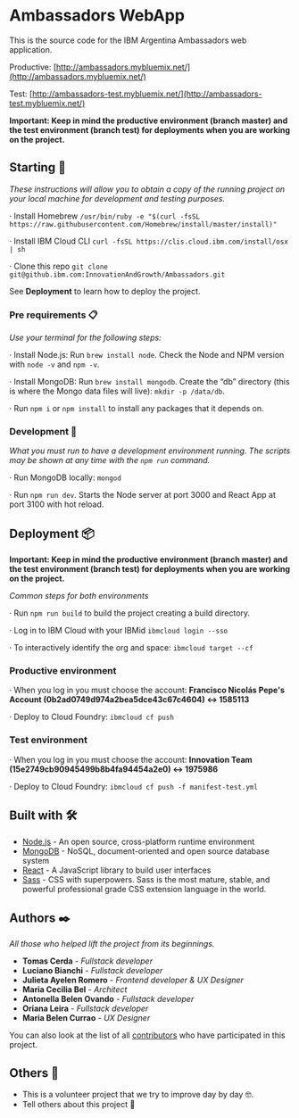 # Ambassadors WebApp

This is the source code for the IBM Argentina Ambassadors web application.

Productive: [http://ambassadors.mybluemix.net/](http://ambassadors.mybluemix.net/)

Test: [http://ambassadors-test.mybluemix.net/](http://ambassadors-test.mybluemix.net/)

**Important: Keep in mind the productive environment (branch master) and the test environment (branch test) for deployments when you are working on the project.**

## Starting 🚀

_These instructions will allow you to obtain a copy of the running project on your local machine for development and testing purposes._

· Install Homebrew `/usr/bin/ruby -e "$(curl -fsSL https://raw.githubusercontent.com/Homebrew/install/master/install)"`

· Install IBM Cloud CLI `curl -fsSL https://clis.cloud.ibm.com/install/osx | sh`

· Clone this repo `git clone git@github.ibm.com:InnovationAndGrowth/Ambassadors.git`

See **Deployment** to learn how to deploy the project.

### Pre requirements 📋

_Use your terminal for the following steps:_

· Install Node.js: Run `brew install node`. Check the Node and NPM version with `node -v` and `npm -v`.

· Install MongoDB: Run `brew install mongodb`. Create the “db” directory (this is where the Mongo data files will live): `mkdir -p /data/db`.

· Run `npm i` or `npm install` to install any packages that it depends on.

### Development 🔧

_What you must run to have a development environment running. The scripts may be shown at any time with the `npm run` command._

· Run MongoDB locally: `mongod`

· Run `npm run dev`. Starts the Node server at port 3000 and React App at port 3100 with hot reload.

## Deployment 📦

**Important: Keep in mind the productive environment (branch master) and the test environment (branch test) for deployments when you are working on the project.**

_Common steps for both environments_

· Run `npm run build` to build the project creating a build directory.

· Log in to IBM Cloud with your IBMid `ibmcloud login --sso`

· To interactively identify the org and space: `ibmcloud target --cf`

### Productive environment

· When you log in you must choose the account: **Francisco Nicolás Pepe's Account (0b2ad0749d974a2bea5dce43c67c4604) <-> 1585113**

· Deploy to Cloud Foundry: `ibmcloud cf push`

### Test environment

· When you log in you must choose the account: **Innovation Team (15e2749cb90945499b8b4fa94454a2e0) <-> 1975986**

· Deploy to Cloud Foundry: `ibmcloud cf push -f manifest-test.yml`

## Built with 🛠️

- [Node.js](https://nodejs.org/) - An open source, cross-platform runtime environment
- [MongoDB](https://www.mongodb.com/) - NoSQL, document-oriented and open source database system
- [React](https://es.reactjs.org/) - A JavaScript library to build user interfaces
- [Sass](https://sass-lang.com/) - CSS with superpowers. Sass is the most mature, stable, and powerful professional grade CSS extension language in the world.

## Authors ✒️

_All those who helped lift the project from its beginnings._

- **Tomas Cerda** - _Fullstack developer_
- **Luciano Bianchi** - _Fullstack developer_
- **Julieta Ayelen Romero** - _Frontend developer & UX Designer_
- **Maria Cecilia Bel** - _Architect_
- **Antonella Belen Ovando** - _Fullstack developer_
- **Oriana Leira** - _Fullstack developer_
- **Maria Belen Currao** - _UX Designer_

You can also look at the list of all [contributors](https://github.ibm.com/InnovationAndGrowth/Ambassadors/graphs/contributors) who have participated in this project.

## Others 🎁

- This is a volunteer project that we try to improve day by day 🤓.
- Tell others about this project 📢
